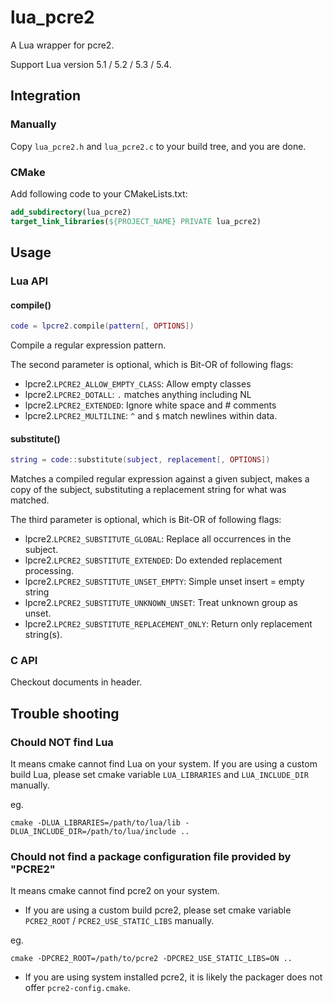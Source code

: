 # lua_pcre2
A Lua wrapper for pcre2.

Support Lua version 5.1 / 5.2 / 5.3 / 5.4.

## Integration

### Manually

Copy `lua_pcre2.h` and `lua_pcre2.c` to your build tree, and you are done.

### CMake

Add following code to your CMakeLists.txt:

```cmake
add_subdirectory(lua_pcre2)
target_link_libraries(${PROJECT_NAME} PRIVATE lua_pcre2)
```

## Usage

### Lua API

#### compile()

```lua
code = lpcre2.compile(pattern[, OPTIONS])
```

Compile a regular expression pattern.

The second parameter is optional, which is Bit-OR of following flags:
+ lpcre2.`LPCRE2_ALLOW_EMPTY_CLASS`: Allow empty classes
+ lpcre2.`LPCRE2_DOTALL`: `.` matches anything including NL
+ lpcre2.`LPCRE2_EXTENDED`: Ignore white space and # comments
+ lpcre2.`LPCRE2_MULTILINE`: `^` and `$` match newlines within data.

#### substitute()

```lua
string = code::substitute(subject, replacement[, OPTIONS])
```

Matches a compiled regular expression against a given subject, makes a copy of the subject, substituting a replacement string for what was matched.

The third parameter is optional, which is Bit-OR of following flags:
+ lpcre2.`LPCRE2_SUBSTITUTE_GLOBAL`: Replace all occurrences in the subject.
+ lpcre2.`LPCRE2_SUBSTITUTE_EXTENDED`: Do extended replacement processing.
+ lpcre2.`LPCRE2_SUBSTITUTE_UNSET_EMPTY`: Simple unset insert = empty string
+ lpcre2.`LPCRE2_SUBSTITUTE_UNKNOWN_UNSET`: Treat unknown group as unset.
+ lpcre2.`LPCRE2_SUBSTITUTE_REPLACEMENT_ONLY`: Return only replacement string(s).

### C API

Checkout documents in header.

## Trouble shooting

### Chould NOT find Lua

It means cmake cannot find Lua on your system. If you are using a custom build Lua, please set cmake variable `LUA_LIBRARIES` and `LUA_INCLUDE_DIR` manually.

eg.

```
cmake -DLUA_LIBRARIES=/path/to/lua/lib -DLUA_INCLUDE_DIR=/path/to/lua/include ..
```

### Chould not find a package configuration file provided by "PCRE2"

It means cmake cannot find pcre2 on your system.

+ If you are using a custom build pcre2, please set cmake variable `PCRE2_ROOT` / `PCRE2_USE_STATIC_LIBS` manually.

eg.

```
cmake -DPCRE2_ROOT=/path/to/pcre2 -DPCRE2_USE_STATIC_LIBS=ON ..
```

+ If you are using system installed pcre2, it is likely the packager does not offer `pcre2-config.cmake`.


